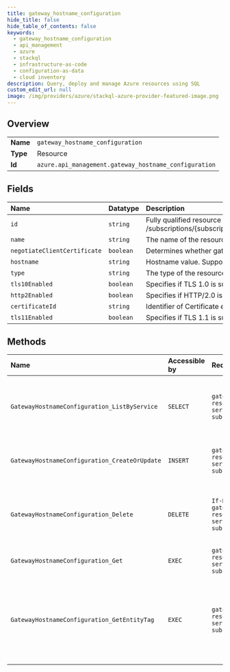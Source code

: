 ```yaml
---
title: gateway_hostname_configuration
hide_title: false
hide_table_of_contents: false
keywords:
  - gateway_hostname_configuration
  - api_management
  - azure    
  - stackql
  - infrastructure-as-code
  - configuration-as-data
  - cloud inventory
description: Query, deploy and manage Azure resources using SQL
custom_edit_url: null
image: /img/providers/azure/stackql-azure-provider-featured-image.png
---
```

  
    

## Overview
<table><tbody>
<tr><td><b>Name</b></td><td><code>gateway_hostname_configuration</code></td></tr>
<tr><td><b>Type</b></td><td>Resource</td></tr>
<tr><td><b>Id</b></td><td><code>azure.api_management.gateway_hostname_configuration</code></td></tr>
</tbody></table>

## Fields
| Name | Datatype | Description |
|:-----|:---------|:------------|
| `id` | `string` | Fully qualified resource ID for the resource. Ex - /subscriptions/{subscriptionId}/resourceGroups/{resourceGroupName}/providers/{resourceProviderNamespace}/{resourceType}/{resourceName} |
| `name` | `string` | The name of the resource |
| `negotiateClientCertificate` | `boolean` | Determines whether gateway requests client certificate |
| `hostname` | `string` | Hostname value. Supports valid domain name, partial or full wildcard |
| `type` | `string` | The type of the resource. E.g. "Microsoft.Compute/virtualMachines" or "Microsoft.Storage/storageAccounts" |
| `tls10Enabled` | `boolean` | Specifies if TLS 1.0 is supported |
| `http2Enabled` | `boolean` | Specifies if HTTP/2.0 is supported |
| `certificateId` | `string` | Identifier of Certificate entity that will be used for TLS connection establishment |
| `tls11Enabled` | `boolean` | Specifies if TLS 1.1 is supported |
## Methods
| Name | Accessible by | Required Params | Description |
|:-----|:--------------|:----------------|:------------|
| `GatewayHostnameConfiguration_ListByService` | `SELECT` | `gatewayId, resourceGroupName, serviceName, subscriptionId` | Lists the collection of hostname configurations for the specified gateway. |
| `GatewayHostnameConfiguration_CreateOrUpdate` | `INSERT` | `gatewayId, hcId, resourceGroupName, serviceName, subscriptionId` | Creates of updates hostname configuration for a Gateway. |
| `GatewayHostnameConfiguration_Delete` | `DELETE` | `If-Match, gatewayId, hcId, resourceGroupName, serviceName, subscriptionId` | Deletes the specified hostname configuration from the specified Gateway. |
| `GatewayHostnameConfiguration_Get` | `EXEC` | `gatewayId, hcId, resourceGroupName, serviceName, subscriptionId` | Get details of a hostname configuration |
| `GatewayHostnameConfiguration_GetEntityTag` | `EXEC` | `gatewayId, hcId, resourceGroupName, serviceName, subscriptionId` | Checks that hostname configuration entity specified by identifier exists for specified Gateway entity. |
